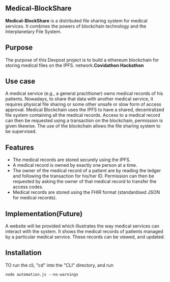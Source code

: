 ## Medical-BlockShare


**Medical-BlockShare** is a distributed file sharing system for medical services.
It combines the powers of blockchain technology and the Interplanetary File System.

## Purpose
The purpose of this Devpost project is to build a ethereum blockchain for storing medical files on the IPFS. network.**Covidathon Hackathon**

## Use case
A medical service (e.g., a general practitioner) owns medical records of his patients. 
Nowadays, to share that data with another medical service, it requires physical file sharing or some other unsafe or slow form of access approval.
Medical Blockchain uses the IPFS to have a shared, decentralized file system containing all the medical records. 
Access to a medical record can then be requested using a transaction on the blockchain, permission is given likewise.
The use of the blockchain allows the file sharing system to be supervised.

## Features
* The medical records are stored securely using the IPFS.
* A medical record is owned by exactly one person at a time. 
* The owner of the medical record of a patient are by reading the ledger and following the transaction for his/her ID. 
Permission can then be requested by asking the owner of that medical record to transfer the access codes.
* Medical records are stored using the FHIR format (standardised JSON for medical records).

## Implementation(Future)
A website will be provided which illustrates the way medical services can interact with the system.
It shows the medical records of patients managed by a particular medical service. These records can be viewed, and updated.


## Installation
TO run the cli, "cd" into the "CLI" directory, and run

    node automation.js --no-warnings